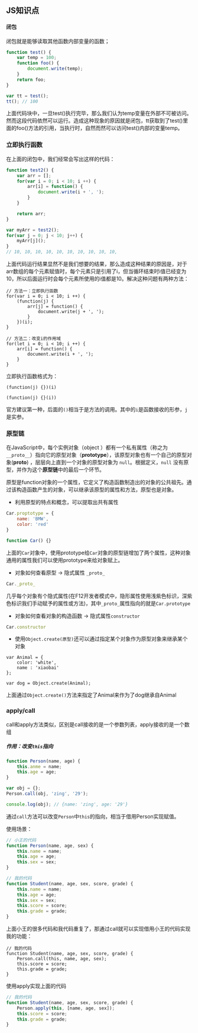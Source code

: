 ## JS知识点

#### 闭包

闭包就是能够读取其他函数内部变量的函数；

```javascript
function test() {
	var temp = 100;
	function foo() {
		document.write(temp);
	}
	return foo;
}

var tt = test();
tt(); // 100
```

上面代码块中，一旦test()执行完毕，那么我们认为temp变量在外部不可被访问。然而这段代码依然可以运行。造成这种现象的原因就是闭包，tt获取到了test()里面的foo()方法的引用，当执行时，自然而然可以访问test()内部的变量temp。

### 立即执行函数

在上面的闭包中，我们经常会写出这样的代码：

```javascript
function test2() {
	var arr = [];
	for(var i = 0; i < 10; i ++) {
		arr[i] = function() {
			document.write(i + ', ');
		}
	}

	return arr;
}

var myArr = test2();
for(var j = 0; j < 10; j++) {
	myArr[j]();
}
// 10, 10, 10, 10, 10, 10, 10, 10, 10, 10,
```

上面代码运行结果显然不是我们想要的结果，那么造成这种结果的原因是，对于arr数组的每个元素赋值时，每个元素只是引用了i，但当循环结束时i值已经变为10，所以后面运行时会每个元素所使用的i值都是10。解决这种问题有两种方法：

```
// 方法一：立即执行函数
for(var i = 0; i < 10; i ++) {
	(function(j) {
		arr[j] = function() {
			document.write(j + ', ');
		}
	})(i);
}
```

```
// 方法二：改变i的作用域
for(let i = 0; i < 10; i ++) {
	arr[i] = function() {
		document.write(i + ', ');
	}
}
```

立即执行函数格式为：

`(function(j) {})(i)`

`(function(j) {}(i))`

官方建议第一种，后面的`()`相当于是方法的调用。其中的`i`是函数接收的形参，`j`是实参。

### 原型链

在JavaScript中，每个实例对象（object ）都有一个私有属性（称之为`__proto__`）指向它的原型对象（**prototype**），该原型对象也有一个自己的原型对象(__proto__) ，层层向上直到一个对象的原型对象为 `null`。根据定义，`null` 没有原型，并作为这个**原型链**中的最后一个环节。

原型是function对象的一个属性，它定义了构造函数制造出的对象的公共祖先。通过该构造函数产生的对象，可以继承该原型的属性和方法，原型也是对象。

* 利用原型的特点和概念，可以提取出共有属性

```javascript
Car.proptotype = {
    name: 'BMW',
    color: 'red'
}

function Car() {}
```

上面的`Car`对象中，使用prototype给`Car`对象的原型链增加了两个属性，这种对象通用的属性我们可以使用prototype来给对象赋上。

* 对象如何查看原型 -> 隐式属性 `_proto_`

```javascript
Car._proto_
```

几乎每个对象有个隐式属性(在F12开发者模式中，隐形属性使用浅紫色标识，深紫色标识我们手动赋予的属性或方法)，其中`_proto_`属性指向的就是`Car.prototype`

* 对象如何查看对象的构造函数 -> 隐式属性`constructor`

```javascript
Car.constructor
```

* 使用`Object.create(原型)`还可以通过指定某个对象作为原型对象来继承某个对象

```
var Animal = {
    color: 'white',
    name : 'xiaobai'
};

var dog = Object.create(Animal);
```

上面通过`Object.create()`方法来指定了Animal来作为了dog继承自Animal

### apply/call

call和apply方法类似，区别是call接收的是一个参数列表，apply接收的是一个数组

##### 作用：改变`this`指向

```javascript
function Person(name, age) {
    this.anme = name;
    this.age = age;
}

var obj = {};
Person.call(obj, 'zing', '29');

console.log(obj); // {name: 'zing', age: '29'}
```

通过`call`方法可以改变`Person`中`this`的指向，相当于借用Person实现赋值。

使用场景：

```javascript
// 小王的代码
function Person(name, age, sex) {
    this.name = name;
    this.age = age;
    this.sex = sex;
}

// 我的代码
function Student(name, age, sex, score, grade) {
    this.name = name;
    this.age = age;
    this.sex = sex;
    this.score = score;
    this.grade = grade;
}
```

上面小王的很多代码和我代码重复了，那通过call就可以实现借用小王的代码实现我的功能：

```
// 我的代码
function Student(name, age, sex, score, grade) {
    Person.call(this, name, age, sex);
    this.score = score;
    this.grade = grade;
}
```

使用apply实现上面的代码

```javascript
// 我的代码
function Student(name, age, sex, score, grade) {
    Person.apply(this, [name, age, sex]);
    this.score = score;
    this.grade = grade;
}
```

